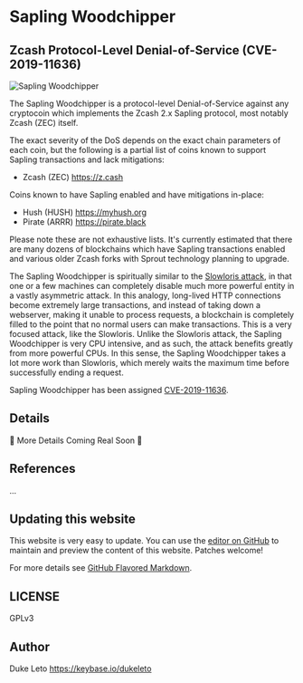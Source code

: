 # Sapling Woodchipper

## Zcash Protocol-Level Denial-of-Service (CVE-2019-11636)

![Sapling Woodchipper](https://saplingwoodchipper.github.io/sapling-woodchipper.png)

The Sapling Woodchipper is a protocol-level Denial-of-Service against any cryptocoin which implements the Zcash 2.x Sapling protocol, most notably Zcash (ZEC) itself.

The exact severity of the DoS depends on the exact chain parameters of each coin, but the following is a partial list of coins known
to support Sapling transactions and lack mitigations:

* Zcash (ZEC) https://z.cash

Coins known to have Sapling enabled and have mitigations in-place:

* Hush (HUSH) https://myhush.org
* Pirate (ARRR) https://pirate.black

Please note these are not exhaustive lists. It's currently estimated that there are many dozens of blockchains which have Sapling
transactions enabled and various older Zcash forks with Sprout technology planning to upgrade.

The Sapling Woodchipper is spiritually similar to the [Slowloris attack](https://en.wikipedia.org/wiki/Slowloris_(computer_security)),
in that one or a few machines can completely disable much more powerful entity in a vastly asymmetric attack. In this analogy, long-lived HTTP connections become extremely large transactions, and instead of taking down a webserver, making it unable to process requests, a blockchain is completely filled to the point that no normal users can make transactions. This is a very focused attack, like the Slowloris. Unlike the Slowloris attack, the Sapling Woodchipper is very CPU intensive, and as such, the attack benefits greatly from more powerful CPUs. In this sense, the Sapling Woodchipper takes a lot more work than Slowloris, which merely waits the maximum time before successfully ending a request.

Sapling Woodchipper has been assigned [CVE-2019-11636](https://nvd.nist.gov/vuln/detail/CVE-2019-11636).

## Details

:popcorn: More Details Coming Real Soon :popcorn:

## References

...

## Updating this website

This website is very easy to update. You can use the [editor on GitHub](https://github.com/saplingwoodchipper/saplingwoodchipper.github.io/edit/master/README.md) to maintain and preview the content of this website. Patches welcome!

For more details see [GitHub Flavored Markdown](https://guides.github.com/features/mastering-markdown/).

## LICENSE

GPLv3

## Author

Duke Leto https://keybase.io/dukeleto

